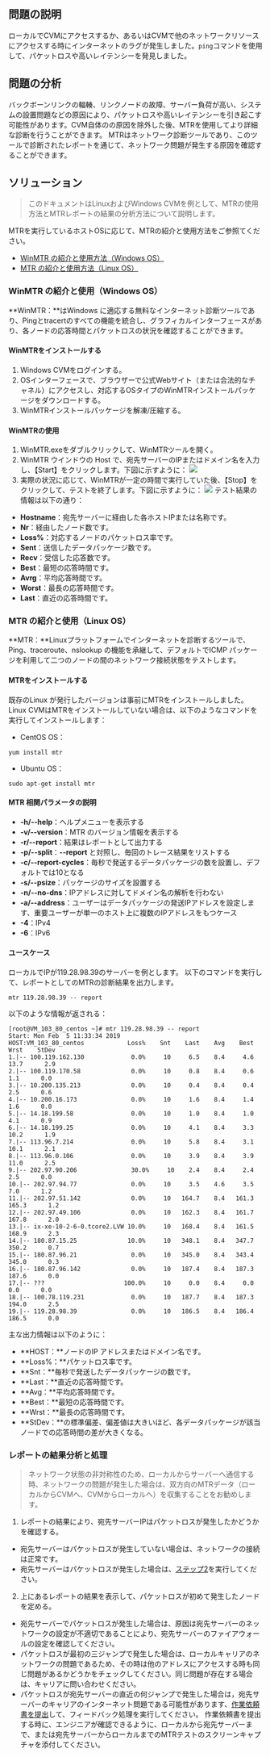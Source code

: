 ## 問題の説明
ローカルでCVMにアクセスするか、あるいはCVMで他のネットワークリソースにアクセスする時にインターネットのラグが発生しました。`ping`コマンドを使用して、パケットロスや高いレイテンシーを発見しました。

## 問題の分析
バックボーンリンクの輻輳、リンクノードの故障、サーバー負荷が高い、システムの設置問題などの原因により、パケットロスや高いレイテンシーを引き起こす可能性があります。CVM自体のの原因を除外した後、MTRを使用してより詳細な診断を行うことができます。
MTRはネットワーク診断ツールであり、このツールで診断されたレポートを通じて、ネットワーク問題が発生する原因を確認することができます。

## ソリューション
> このドキュメントはLinuxおよびWindows CVMを例として、MTRの使用方法とMTRレポートの結果の分析方法について説明します。
>
MTRを実行しているホストOSに応じて、MTRの紹介と使用方法をご参照てください。
- [WinMTR の紹介と使用方法（Windows OS）](#MTRofWindows)
- [MTR の紹介と使用方法（Linux OS）](#MTRofLinux)

<span id="MTRofWindows"></span>
### WinMTR の紹介と使用（Windows OS）
**WinMTR：**はWindows に適応する無料なインターネット診断ツールであり、Pingとtracertのすべての機能を統合し、グラフィカルインターフェースがあり、各ノードの応答時間とパケットロスの状況を確認することができます。

#### WinMTRをインストールする
1. Windows CVMをログインする。
2. OSインターフェースで、ブラウザーで公式Webサイト（または合法的なチャネル）にアクセスし、対応するOSタイプのWinMTRインストールパッケージをダウンロードする。
3. WinMTRインストールパッケージを解凍/圧縮する。

#### WinMTRの使用
1. WinMTR.exeをダブルクリックして、WinMTRツールを開く。
2. WinMTR ウインドウの Host で、宛先サーバーのIPまたはドメイン名を入力し、【Start】をクリックします。下図に示すように：
![](https://main.qcloudimg.com/raw/7aa2d2e76b86deabd6d0248ecf89de56.png)
3. 実際の状況に応じて、WinMTRが一定の時間で実行していた後、【Stop】をクリックして、テストを終了します。下図に示すように：
![](https://main.qcloudimg.com/raw/5d73f806c0252d26755d584e874c26f1.png)
テスト結果の情報は以下の通り：
 - **Hostname**：宛先サーバーに経由した各ホストIPまたは名称です。
 - **Nr**：経由したノード数です。
 - **Loss%**：対応するノードのパケットロス率です。
 - **Sent**：送信したデータパッケージ数です。
 - **Recv**：受信した応答数です。
 - **Best**：最短の応答時間です。
 - **Avrg**：平均応答時間です。
 - **Worst**：最長の応答時間です。
 - **Last**：直近の応答時間です。

<span id="MTRofLinux"></span>
### MTR の紹介と使用（Linux OS）
**MTR：**Linuxプラットフォームでインターネットを診断するツールで、Ping、traceroute、nslookup の機能を承継して、デフォルトでICMP パッケージを利用して二つのノードの間のネットワーク接続状態をテストします。

####  MTRをインストールする
既存のLinux が発行したバージョンは事前にMTRをインストールしました。Linux CVMはMTRをインストールしていない場合は、以下のようなコマンドを実行してインストールします：
- CentOS OS：
```
yum install mtr
```
- Ubuntu OS：
```
sudo apt-get install mtr
```

#### MTR 相関パラメータの説明
- **-h/--help**：ヘルプメニューを表示する
- **-v/--version**：MTR のバージョン情報を表示する
- **-r/--report**：結果はレポートとして出力する
- **-p/--split**：**--report** と対照し、毎回のトレース結果をリストする
- **-c/--report-cycles**：毎秒で発送するデータパッケージの数を設置し、デフォルトでは10となる
- **-s/--psize**：パッケージのサイズを設置する
- **-n/--no-dns**：IPアドレスに対してドメイン名の解析を行わない
- **-a/--address**：ユーザーはデータパッケージの発送IPアドレスを設定します、重要ユーザーが単一のホスト上に複数のIPアドレスをもつケース
- **-4**：IPv4
- **-6**：IPv6

#### ユースケース
ローカルでIPが119.28.98.39のサーバーを例とします。
以下のコマンドを実行して、レポートとしてのMTRの診断結果を出力します。
```
mtr 119.28.98.39 -- report
```
以下のような情報が返される：
```
[root@VM_103_80_centos ~]# mtr 119.28.98.39 -- report
Start: Mon Feb  5 11:33:34 2019
HOST:VM_103_80_centos            Loss%    Snt    Last    Avg    Best    Wrst    StDev
1.|-- 100.119.162.130             0.0%     10     6.5    8.4     4.6    13.7      2.9
2.|-- 100.119.170.58              0.0%     10     0.8    8.4     0.6     1.1      0.0
3.|-- 10.200.135.213              0.0%     10     0.4    8.4     0.4     2.5      0.6
4.|-- 10.200.16.173               0.0%     10     1.6    8.4     1.4     1.6      0.0
5.|-- 14.18.199.58                0.0%     10     1.0    8.4     1.0     4.1      0.9
6.|-- 14.18.199.25                0.0%     10     4.1    8.4     3.3    10.2      1.9
7.|-- 113.96.7.214                0.0%     10     5.8    8.4     3.1    10.1      2.1
8.|-- 113.96.0.106                0.0%     10     3.9    8.4     3.9    11.0      2.5
9.|-- 202.97.90.206               30.0%     10    2.4    8.4     2.4     2.5      0.0
10.|-- 202.97.94.77               0.0%     10     3.5    4.6     3.5     7.0      1.2
11.|-- 202.97.51.142              0.0%     10   164.7    8.4   161.3   165.3      1.2
12.|-- 202.97.49.106              0.0%     10   162.3    8.4   161.7   167.8      2.0
13.|-- ix-xe-10-2-6-0.tcore2.LVW 10.0%     10   168.4    8.4   161.5   168.9      2.3
14.|-- 180.87.15.25              10.0%     10   348.1    8.4   347.7   350.2      0.7
15.|-- 180.87.96.21               0.0%     10   345.0    8.4   343.4   345.0      0.3
16.|-- 180.87.96.142              0.0%     10   187.4    8.4   187.3   187.6      0.0
17.|-- ???                      100.0%     10     0.0    8.4     0.0     0.0      0.0
18.|-- 100.78.119.231             0.0%     10   187.7    8.4   187.3   194.0      2.5
19.|-- 119.28.98.39               0.0%     10   186.5    8.4   186.4   186.5      0.0
```
主な出力情報は以下のように：
- **HOST：**ノードのIP アドレスまたはドメイン名です。
- **Loss%：**パケットロス率です。
- **Snt：**毎秒で発送したデータパッケージの数です。
- **Last：**直近の応答時間です。
- **Avg：**平均応答時間です。
- **Best：**最短の応答時間です。
- **Wrst：**最長の応答時間です。
- **StDev：**の標準偏差、偏差値は大きいほど、各データパッケージが該当ノードでの応答時間の差が大きくなる。

### レポートの結果分析と処理
> ネットワーク状態の非対称性のため、ローカルからサーバーへ通信する時、ネットワークの問題が発生した場合は、双方向のMTRデータ（ローカルからCVMへ、CVMからローカルへ）を収集することをお勧めします。
>
1. レポートの結果により、宛先サーバーIPはパケットロスが発生したかどうかを確認する。
 - 宛先サーバーはパケットロスが発生していない場合は、ネットワークの接続は正常です。
 - 宛先サーバーはパケットロスが発生した場合は、[ステップ2](#step02)を実行してください。
2. <span id="step02">上にあるレポートの結果を表示して、パケットロスが初めて発生したノードを定める。</span>
 - 宛先サーバーでパケットロスが発生した場合は、原因は宛先サーバーのネットワークの設定が不適切であることにより、宛先サーバーのファイアウォールの設定を確認してください。
 - パケットロスが最初の三ジャンプで発生した場合は、ローカルキャリアのネットワークの問題であるため、その時は他のアドレスにアクセスする時も同じ問題があるかどうかをチェックしてください。同じ問題が存在する場合は、キャリアに問い合わせください。
 - パケットロスが宛先サーバーの直近の何ジャンプで発生した場合は，宛先サーバーのキャリアのインターネット問題である可能性があります、[作業依頼書を提出](https://console.cloud.tencent.com/workorder/category)して、フィードバック処理を実行してください。
 作業依頼書を提出する時に、エンジニアが確認できるように、ローカルから宛先サーバーまで、または宛先サーバーからローカルまでのMTRテストのスクリーンキャプチャを添付してください。
